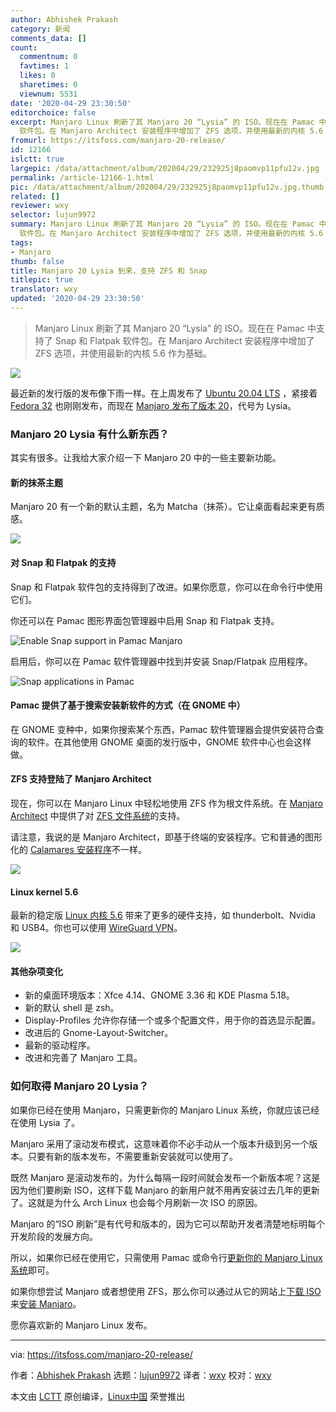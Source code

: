 ```yaml
---
author: Abhishek Prakash
category: 新闻
comments_data: []
count:
  commentnum: 0
  favtimes: 1
  likes: 0
  sharetimes: 0
  viewnum: 5531
date: '2020-04-29 23:30:50'
editorchoice: false
excerpt: Manjaro Linux 刷新了其 Manjaro 20 “Lysia” 的 ISO。现在在 Pamac 中支持了 Snap 和 Flatpak
  软件包。在 Manjaro Architect 安装程序中增加了 ZFS 选项，并使用最新的内核 5.6 作为基础。
fromurl: https://itsfoss.com/manjaro-20-release/
id: 12166
islctt: true
largepic: /data/attachment/album/202004/29/232925j8paomvp11pfu12v.jpg
permalink: /article-12166-1.html
pic: /data/attachment/album/202004/29/232925j8paomvp11pfu12v.jpg.thumb.jpg
related: []
reviewer: wxy
selector: lujun9972
summary: Manjaro Linux 刷新了其 Manjaro 20 “Lysia” 的 ISO。现在在 Pamac 中支持了 Snap 和 Flatpak
  软件包。在 Manjaro Architect 安装程序中增加了 ZFS 选项，并使用最新的内核 5.6 作为基础。
tags:
- Manjaro
thumb: false
title: Manjaro 20 Lysia 到来，支持 ZFS 和 Snap
titlepic: true
translator: wxy
updated: '2020-04-29 23:30:50'
---
```



> 
> Manjaro Linux 刷新了其 Manjaro 20 “Lysia” 的 ISO。现在在 Pamac 中支持了 Snap 和 Flatpak 软件包。在 Manjaro Architect 安装程序中增加了 ZFS 选项，并使用最新的内核 5.6 作为基础。
> 
> 
> 


![](/data/attachment/album/202004/29/232925j8paomvp11pfu12v.jpg)


最近新的发行版的发布像下雨一样。在上周发布了 [Ubuntu 20.04 LTS](/article-12142-1.html) ，紧接着 [Fedora 32](/article-12164-1.html) 也刚刚发布，而现在 [Manjaro 发布了版本 20](https://forum.manjaro.org/t/manjaro-20-0-lysia-released/138633)，代号为 Lysia。


### Manjaro 20 Lysia 有什么新东西？


其实有很多。让我给大家介绍一下 Manjaro 20 中的一些主要新功能。


#### 新的抹茶主题


Manjaro 20 有一个新的默认主题，名为 Matcha（抹茶）。它让桌面看起来更有质感。


![](/data/attachment/album/202004/29/233052k2o77y0et2tp9uyy.jpg)


#### 对 Snap 和 Flatpak 的支持


Snap 和 Flatpak 软件包的支持得到了改进。如果你愿意，你可以在命令行中使用它们。


你还可以在 Pamac 图形界面包管理器中启用 Snap 和 Flatpak 支持。


![Enable Snap support in Pamac Manjaro](/data/attachment/album/202004/29/233052dr1wwmustgi91w7w.jpg)


启用后，你可以在 Pamac 软件管理器中找到并安装 Snap/Flatpak 应用程序。


![Snap applications in Pamac](/data/attachment/album/202004/29/233055a1bm08c7gt8r8a7g.jpg)


#### Pamac 提供了基于搜索安装新软件的方式（在 GNOME 中）


在 GNOME 变种中，如果你搜索某个东西，Pamac 软件管理器会提供安装符合查询的软件。在其他使用 GNOME 桌面的发行版中，GNOME 软件中心也会这样做。


#### ZFS 支持登陆了 Manjaro Architect


现在，你可以在 Manjaro Linux 中轻松地使用 ZFS 作为根文件系统。在 [Manjaro Architect](https://itsfoss.com/manjaro-architect-review/) 中提供了对 [ZFS 文件系统](https://itsfoss.com/what-is-zfs/)的支持。


请注意，我说的是 Manjaro Architect，即基于终端的安装程序。它和普通的图形化的 [Calamares 安装程序](https://calamares.io/)不一样。


![](/data/attachment/album/202004/29/233056boj6iqdg0kgj0u6u.jpg)


#### Linux kernel 5.6


最新的稳定版 [Linux 内核 5.6](https://itsfoss.com/linux-kernel-5-6/) 带来了更多的硬件支持，如 thunderbolt、Nvidia 和 USB4。你也可以使用 [WireGuard VPN](https://itsfoss.com/wireguard/)。


![](/data/attachment/album/202004/29/233056xh7h6cc26ll6c2cz.jpg)


#### 其他杂项变化


* 新的桌面环境版本：Xfce 4.14、GNOME 3.36 和 KDE Plasma 5.18。
* 新的默认 shell 是 zsh。
* Display-Profiles 允许你存储一个或多个配置文件，用于你的首选显示配置。
* 改进后的 Gnome-Layout-Switcher。
* 最新的驱动程序。
* 改进和完善了 Manjaro 工具。


### 如何取得 Manjaro 20 Lysia？


如果你已经在使用 Manjaro，只需更新你的 Manjaro Linux 系统，你就应该已经在使用 Lysia 了。


Manjaro 采用了滚动发布模式，这意味着你不必手动从一个版本升级到另一个版本。只要有新的版本发布，不需要重新安装就可以使用了。


既然 Manjaro 是滚动发布的，为什么每隔一段时间就会发布一个新版本呢？这是因为他们要刷新 ISO，这样下载 Manjaro 的新用户就不用再安装过去几年的更新了。这就是为什么 Arch Linux 也会每个月刷新一次 ISO 的原因。


Manjaro 的“ISO 刷新”是有代号和版本的，因为它可以帮助开发者清楚地标明每个开发阶段的发展方向。


所以，如果你已经在使用它，只需使用 Pamac 或命令行[更新你的 Manjaro Linux 系统](https://itsfoss.com/update-arch-linux/)即可。


如果你想尝试 Manjaro 或者想使用 ZFS，那么你可以通过从它的网站上[下载 ISO](https://manjaro.org/download/) 来[安装 Manjaro](https://itsfoss.com/install-manjaro-linux/)。


愿你喜欢新的 Manjaro Linux 发布。




---


via: <https://itsfoss.com/manjaro-20-release/>


作者：[Abhishek Prakash](https://itsfoss.com/author/abhishek/) 选题：[lujun9972](https://github.com/lujun9972) 译者：[wxy](https://github.com/wxy) 校对：[wxy](https://github.com/wxy)


本文由 [LCTT](https://github.com/LCTT/TranslateProject) 原创编译，[Linux中国](https://linux.cn/) 荣誉推出